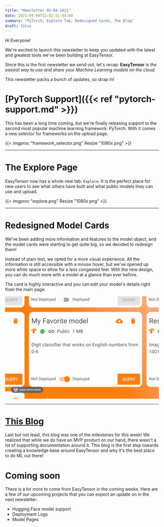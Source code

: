 ```yaml
---
title: "Newsletter 05-04-2021"
date: 2021-04-04T12:51:51-04:00
summary: "PyTorch, Explore Tab, Redesigned Cards, The Blog"
draft: false
---
```


Hi Everyone!

We're excited to launch this newsletter to keep you updated with the latest and greatest tools we've been building at EasyTensor.

Since this is the first newsletter we send out, let's recap: **EasyTensor** _is the easiest way to use and share your Machine Learning models on the cloud_.

This newsletter packs a bunch of updates, so strap in!

# [PyTorch Support]({{< ref "pytorch-support.md" >}})

This has been a long time coming, but we're finally releasing support to the second most popular machine learning framework: PyTorch. With it comes a new selector for frameworks on the upload page.

{{< imgproc "framework_selector.png" Resize "1080x png" >}}

---

# The Explore Page

EasyTensor now has a whole new tab: `Explore`. It is the perfect place for new users to see what others have built and what public models they can use and upload.

{{< imgproc "explore.png" Resize "1080x png" >}}

---

# Redesigned Model Cards

We've been adding more information and features to the model object, and the model cards were starting to get quite big, so we decided to redesign them!

Instead of plain text, we opted for a more visual experience. All the information is still accessible with a mouse hover, but we've opened up more white space to allow for a less congested feel. With the new design, you can do much more with a model at a glance than ever before.

The card is highly interactive and you can edit your model's details right from the main page.

![Model Card](model_card_resized.gif)

---

# [This Blog](https://blog.easytensor.com)

Last but not least, this blog was one of the milestones for this week! We realized that while we do have an MVP product on our hand, there wasn't a lot of supporting documentation around it. This blog is the first step towards creating a knowledge base around EasyTensor and why it's the best place to do ML out there!

# Coming soon

There is a lot more to come from EasyTensor in the coming weeks. Here are a few of our upcoming projects that you can expect an update on in the next newsletter:

- Hugging Face model support
- Deployment Logs
- Model Pages
